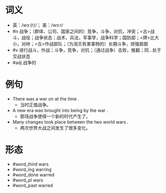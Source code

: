 # 词义
- 英：/wɔː(r)/； 美：/wɔːr/
- #n 战争；（群体、公司、国家之间的）竞争，斗争，对抗，冲突；<古>战斗，战役；战争状态；战术，兵法，军事学，战争科学；国防部；<牌>比大小，对峙；<古>作战部队；（为消灭有害事物的）长期斗争，顽强抵御
- #v 进行战斗，作战；斗争，竞争，对抗；（通过战争）击败，推翻；同…处于交战状态
- #adj 战争的
# 例句
- There was a war on at the time .
	- 当时正值战争。
- A new era was brought into being by the war .
	- 那场战争使得一个新的时代产生了。
- Many changes took place between the two world wars .
	- 两次世界大战之间发生了很多变化。
# 形态
- #word_third wars
- #word_ing warring
- #word_done warred
- #word_pl wars
- #word_past warred
